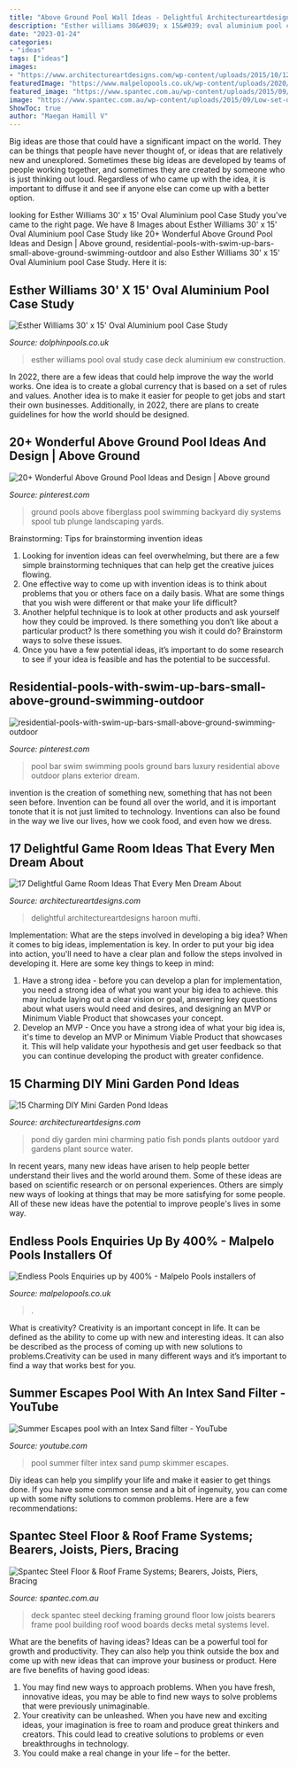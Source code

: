 ```yaml
---
title: "Above Ground Pool Wall Ideas - Delightful Architectureartdesigns Haroon Mufti"
description: "Esther williams 30&#039; x 15&#039; oval aluminium pool case study"
date: "2023-01-24"
categories:
- "ideas"
tags: ["ideas"]
images:
- "https://www.architectureartdesigns.com/wp-content/uploads/2015/10/1210.jpg"
featuredImage: "https://www.malpelopools.co.uk/wp-content/uploads/2020/06/Indoor-Endless-Pool-with-orange-finish.jpg"
featured_image: "https://www.spantec.com.au/wp-content/uploads/2015/09/Low-set-deck.jpg"
image: "https://www.spantec.com.au/wp-content/uploads/2015/09/Low-set-deck.jpg"
ShowToc: true
author: "Maegan Hamill V"
---
```



Big ideas are those that could have a significant impact on the world. They can be things that people have never thought of, or ideas that are relatively new and unexplored. Sometimes these big ideas are developed by teams of people working together, and sometimes they are created by someone who is just thinking out loud. Regardless of who came up with the idea, it is important to diffuse it and see if anyone else can come up with a better option.

	

		
looking for Esther Williams 30&#039; x 15&#039; Oval Aluminium pool Case Study you've came to the right page. We have 8 Images about Esther Williams 30&#039; x 15&#039; Oval Aluminium pool Case Study like 20+ Wonderful Above Ground Pool Ideas and Design | Above ground, residential-pools-with-swim-up-bars-small-above-ground-swimming-outdoor and also Esther Williams 30&#039; x 15&#039; Oval Aluminium pool Case Study. Here it is:
		
    
## Esther Williams 30&#039; X 15&#039; Oval Aluminium Pool Case Study

<img loading=lazy src="https://www.dolphinpools.co.uk/thumbnail/400/var/files/EW-Case-Study/EW_Deck_construction.JPG" onerror="this.onerror=null;this.src='https://tse2.mm.bing.net/th?id=OIP.fm75GMkpUT7_ktyHXuetEAAAAA&amp;pid=15.1';" alt="Esther Williams 30&#039; x 15&#039; Oval Aluminium pool Case Study">

_Source: dolphinpools.co.uk_

>esther williams pool oval study case deck aluminium ew construction. 

	

In 2022, there are a few ideas that could help improve the way the world works. One idea is to create a global currency that is based on a set of rules and values. Another idea is to make it easier for people to get jobs and start their own businesses. Additionally, in 2022, there are plans to create guidelines for how the world should be designed.

    
## 20+ Wonderful Above Ground Pool Ideas And Design | Above Ground

<img loading=lazy src="https://i.pinimg.com/736x/e5/84/7c/e5847c0a7de901b1958bd70647ca4fcc.jpg" onerror="this.onerror=null;this.src='https://tse4.mm.bing.net/th?id=OIP.LwicvaOnHyOBeKIyncyUXwHaKW&amp;pid=15.1';" alt="20+ Wonderful Above Ground Pool Ideas and Design | Above ground">

_Source: pinterest.com_

>ground pools above fiberglass pool swimming backyard diy systems spool tub plunge landscaping yards. 

	

Brainstorming: Tips for brainstorming invention ideas
1. Looking for invention ideas can feel overwhelming, but there are a few simple brainstorming techniques that can help get the creative juices flowing.
2. One effective way to come up with invention ideas is to think about problems that you or others face on a daily basis. What are some things that you wish were different or that make your life difficult?
3. Another helpful technique is to look at other products and ask yourself how they could be improved. Is there something you don’t like about a particular product? Is there something you wish it could do? Brainstorm ways to solve these issues.
4. Once you have a few potential ideas, it’s important to do some research to see if your idea is feasible and has the potential to be successful.

    
## Residential-pools-with-swim-up-bars-small-above-ground-swimming-outdoor

<img loading=lazy src="https://i.pinimg.com/736x/6b/40/b6/6b40b6e324b4f69a296f9418fcfdc40e.jpg" onerror="this.onerror=null;this.src='https://tse4.mm.bing.net/th?id=OIP.wCD2bilgr6UJoh5K4wq_xwHaLI&amp;pid=15.1';" alt="residential-pools-with-swim-up-bars-small-above-ground-swimming-outdoor">

_Source: pinterest.com_

>pool bar swim swimming pools ground bars luxury residential above outdoor plans exterior dream. 

	

invention is the creation of something new, something that has not been seen before. Invention can be found all over the world, and it is important tonote that it is not just limited to technology. Inventions can also be found in the way we live our lives, how we cook food, and even how we dress.

    
## 17 Delightful Game Room Ideas That Every Men Dream About

<img loading=lazy src="https://www.architectureartdesigns.com/wp-content/uploads/2015/10/1210.jpg" onerror="this.onerror=null;this.src='https://tse4.mm.bing.net/th?id=OIP.umo9sCHuifEUi1qgLhY-KwHaE8&amp;pid=15.1';" alt="17 Delightful Game Room Ideas That Every Men Dream About">

_Source: architectureartdesigns.com_

>delightful architectureartdesigns haroon mufti. 

	

Implementation: What are the steps involved in developing a big idea?
When it comes to big ideas, implementation is key. In order to put your big idea into action, you'll need to have a clear plan and follow the steps involved in developing it. Here are some key things to keep in mind: 
1. Have a strong idea - before you can develop a plan for implementation, you need a strong idea of what you want your big idea to achieve. this may include laying out a clear vision or goal, answering key questions about what users would need and desires, and designing an MVP or Minimum Viable Product that showcases your concept. 
2. Develop an MVP - Once you have a strong idea of what your big idea is, it's time to develop an MVP or Minimum Viable Product that showcases it. This will help validate your hypothesis and get user feedback so that you can continue developing the product with greater confidence.

    
## 15 Charming DIY Mini Garden Pond Ideas

<img loading=lazy src="http://www.architectureartdesigns.com/wp-content/uploads/2015/06/1345.jpg" onerror="this.onerror=null;this.src='https://tse3.mm.bing.net/th?id=OIP.6tx7jHsQA3_16fAz-isg9QHaJ4&amp;pid=15.1';" alt="15 Charming DIY Mini Garden Pond Ideas">

_Source: architectureartdesigns.com_

>pond diy garden mini charming patio fish ponds plants outdoor yard gardens plant source water. 

	

In recent years, many new ideas have arisen to help people better understand their lives and the world around them. Some of these ideas are based on scientific research or on personal experiences. Others are simply new ways of looking at things that may be more satisfying for some people. All of these new ideas have the potential to improve people's lives in some way.

    
## Endless Pools Enquiries Up By 400% - Malpelo Pools Installers Of

<img loading=lazy src="https://www.malpelopools.co.uk/wp-content/uploads/2020/06/Indoor-Endless-Pool-with-orange-finish.jpg" onerror="this.onerror=null;this.src='https://tse4.mm.bing.net/th?id=OIP.GZ-bHyUXhjBwiJ6iyqEC6AHaJ4&amp;pid=15.1';" alt="Endless Pools Enquiries up by 400% - Malpelo Pools installers of">

_Source: malpelopools.co.uk_

>. 

	

What is creativity?
Creativity is an important concept in life. It can be defined as the ability to come up with new and interesting ideas. It can also be described as the process of coming up with new solutions to problems.Creativity can be used in many different ways and it’s important to find a way that works best for you.

    
## Summer Escapes Pool With An Intex Sand Filter - YouTube

<img loading=lazy src="https://i.ytimg.com/vi/PrQAcvhKbrU/maxresdefault.jpg" onerror="this.onerror=null;this.src='https://tse2.mm.bing.net/th?id=OIP.LmgyyNwBlz6sAuK4XbLs7wHaEK&amp;pid=15.1';" alt="Summer Escapes pool with an Intex Sand filter - YouTube">

_Source: youtube.com_

>pool summer filter intex sand pump skimmer escapes. 

	

Diy ideas can help you simplify your life and make it easier to get things done. If you have some common sense and a bit of ingenuity, you can come up with some nifty solutions to common problems. Here are a few recommendations: 

    
## Spantec Steel Floor &amp; Roof Frame Systems; Bearers, Joists, Piers, Bracing

<img loading=lazy src="https://www.spantec.com.au/wp-content/uploads/2015/09/Low-set-deck.jpg" onerror="this.onerror=null;this.src='https://tse3.mm.bing.net/th?id=OIP.Hj2nEBdmLppLWkNaFdA02gHaFh&amp;pid=15.1';" alt="Spantec Steel Floor &amp; Roof Frame Systems; Bearers, Joists, Piers, Bracing">

_Source: spantec.com.au_

>deck spantec steel decking framing ground floor low joists bearers frame pool building roof wood boards decks metal systems level. 

	

What are the benefits of having ideas?
Ideas can be a powerful tool for growth and productivity. They can also help you think outside the box and come up with new ideas that can improve your business or product. Here are five benefits of having good ideas: 
1. You may find new ways to approach problems. When you have fresh, innovative ideas, you may be able to find new ways to solve problems that were previously unimaginable. 
2. Your creativity can be unleashed. When you have new and exciting ideas, your imagination is free to roam and produce great thinkers and creators. This could lead to creative solutions to problems or even breakthroughs in technology. 
3. You could make a real change in your life – for the better.

